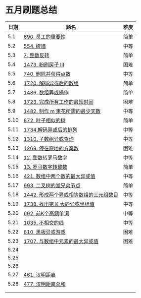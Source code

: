 # 五月刷题总结

| 日期 | 题名                                                         | 难度 |
| ---- | ------------------------------------------------------------ | ---- |
| 5.1  | [690. 员工的重要性](https://leetcode-cn.com/problems/employee-importance/) | 简单 |
| 5.2  | [554. 砖墙](https://leetcode-cn.com/problems/brick-wall/)    | 中等 |
| 5.3  | [7. 整数反转](https://leetcode-cn.com/problems/reverse-integer/) | 简单 |
| 5.4  | [1473. 粉刷房子 III](https://leetcode-cn.com/problems/paint-house-iii/) | 困难 |
| 5.5  | [740. 删除并获得点数](https://leetcode-cn.com/problems/delete-and-earn/) | 中等 |
| 5.6  | [1720. 解码异或后的数组](https://leetcode-cn.com/problems/decode-xored-array/) | 简单 |
| 5.7  | [1486. 数组异或操作](https://leetcode-cn.com/problems/xor-operation-in-an-array/) | 简单 |
| 5.8  | [1723. 完成所有工作的最短时间](https://leetcode-cn.com/problems/find-minimum-time-to-finish-all-jobs/) | 困难 |
| 5.9  | [1482. 制作 m 束花所需的最少天数](https://leetcode-cn.com/problems/minimum-number-of-days-to-make-m-bouquets/) | 中等 |
| 5.10 | [872. 叶子相似的树](https://leetcode-cn.com/problems/leaf-similar-trees/) | 简单 |
| 5.11 | [1734.解码异或后的排列](https://leetcode-cn.com/problems/decode-xored-permutation/) | 中等 |
| 5.12 | [1310. 子数组异或查询](https://leetcode-cn.com/problems/xor-queries-of-a-subarray/) | 中等 |
| 5.13 | [1269. 停在原地的方案数](https://leetcode-cn.com/problems/number-of-ways-to-stay-in-the-same-place-after-some-steps/) | 困难 |
| 5.14 | [12. 整数转罗马数字](https://leetcode-cn.com/problems/integer-to-roman/) | 中等 |
| 5.15 | [13. 罗马数字转整数](https://leetcode-cn.com/problems/roman-to-integer/) | 简单 |
| 5.16 | [421. 数组中两个数的最大异或值](https://leetcode-cn.com/problems/maximum-xor-of-two-numbers-in-an-array/) | 中等 |
| 5.17 | [993. 二叉树的堂兄弟节点](https://leetcode-cn.com/problems/cousins-in-binary-tree/) | 简单 |
| 5.18 | [1442. 形成两个异或相等数组的三元组数目](https://leetcode-cn.com/problems/count-triplets-that-can-form-two-arrays-of-equal-xor/) | 中等 |
| 5.19 | [1738. 找出第 K 大的异或坐标值](https://leetcode-cn.com/problems/find-kth-largest-xor-coordinate-value/) | 中等 |
| 5.20 | [692. 前K个高频单词](https://leetcode-cn.com/problems/top-k-frequent-words/) | 中等 |
| 5.21 | [1035. 不相交的线](https://leetcode-cn.com/problems/uncrossed-lines/) | 中等 |
| 5.22 | [810. 黑板异或游戏](https://leetcode-cn.com/problems/chalkboard-xor-game/) | 困难 |
| 5.23 | [1707. 与数组中元素的最大异或值](https://leetcode-cn.com/problems/maximum-xor-with-an-element-from-array/) | 困难 |
| 5.24 |                                                              |      |
| 5.25 |                                                              |      |
| 5.26 |                                                              |      |
| 5.27 | [461. 汉明距离](https://leetcode-cn.com/problems/hamming-distance/) |      |
| 5.28 | [477. 汉明距离总和](https://leetcode-cn.com/problems/total-hamming-distance/) |      |
|      |                                                              |      |
|      |                                                              |      |

